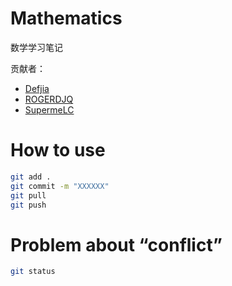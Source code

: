 # Mathematics
数学学习笔记

贡献者：
- [Defjia](https://github.com/DefJia)
- [ROGERDJQ](https://github.com/ROGERDJQ)
- [SupermeLC](https://github.com/SupermeLC)

# How to use

```bash
git add .
git commit -m "XXXXXX"
git pull
git push
```

# Problem about “conflict”

```bash
git status
```

